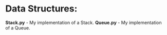 Data Structures:
=============
**Stack.py** - My implementation of a Stack.
**Queue.py** - My implementation of a Queue.
